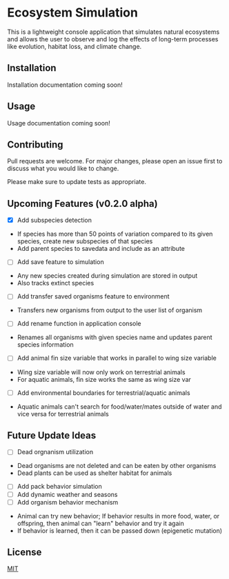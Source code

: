 
# Ecosystem Simulation

This is a lightweight console application that simulates natural ecosystems and allows the user to observe and log the effects of long-term processes like evolution, habitat loss, and climate change.

## Installation
Installation documentation coming soon!

## Usage
Usage documentation coming soon!

## Contributing
Pull requests are welcome. For major changes, please open an issue first to discuss what you would like to change.

Please make sure to update tests as appropriate.

## Upcoming Features (v0.2.0 alpha)
- [X] Add subspecies detection
- If species has more than 50 points of variation compared to its given species, create new subspecies of that species
- Add parent species to savedata and include as an attribute
- [ ] Add save feature to simulation
- Any new species created during simulation are stored in output
- Also tracks extinct species
- [ ] Add transfer saved organisms feature to environment
- Transfers new organisms from output to the user list of organism
- [ ] Add rename function in application console
- Renames all organisms with given species name and updates parent species information
- [ ] Add animal fin size variable that works in parallel to wing size variable
- Wing size variable will now only work on terrestrial animals
- For aquatic animals, fin size works the same as wing size var
- [ ] Add environmental boundaries for terrestrial/aquatic animals
- Aquatic animals can't search for food/water/mates outside of water and vice versa for terrestrial animals

## Future Update Ideas
- [ ] Dead orgnanism utilization
- Dead organisms are not deleted and can be eaten by other organisms
- Dead plants can be used as shelter habitat for animals
- [ ] Add pack behavior simulation
- [ ] Add dynamic weather and seasons
- [ ] Add organism behavior mechanism
- Animal can try new behavior; If behavior results in more food, water, or offspring, then animal can "learn" behavior and try it again
- If behavior is learned, then it can be passed down (epigenetic mutation)

## License
[MIT](https://choosealicense.com/licenses/mit/)
